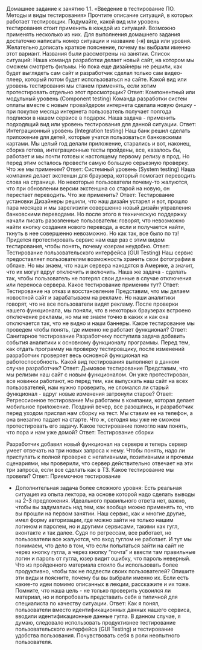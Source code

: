 Домашнее задание к занятию 1.1. «Введение в тестирование ПО. Методы и виды тестирования»
Прочтите описание ситуаций, в которых работает тестировщик. Подумайте, какой вид или уровень тестирования стоит применить в каждой из ситуаций. Возможно применять несколько из них.
Для выполнения домашнего задания достаточно написать номер ситуации и название (-я) вида или уровня. Желательно дописать краткое пояснение, почему вы выбрали именно этот вариант. Названия были рассмотрены на занятии.
Список ситуаций:
Наша команда разработки делает новый сайт, на котором мы сможем смотреть фильмы. Но пока еще дизайнеры не решили, как будет выглядеть сам сайт и разработчик сделал только сам видео-плеер, который потом будет использоваться на сайте. Какой вид или уровень тестирования мы станем применять, если хотим протестировать отдельно этот просмотрщик?
Ответ: Компонентный или модульный уровень (Component testing)
Команда разработки систем оплаты вместе с новым провайдером интернета сделала новую фишку - при покупке месяца интернета пользователь получает полгода подписки в нашем сервисе в подарок. Наша задача - применить подходящий вид или уровень тестирования для данной ситуации.
Ответ: Интеграционный уровень (Integration testing)
Наш банк решил сделать приложение для детей, которые учатся пользоваться банковскими картами. Мы целый год делали приложение, старались и вот, наконец, сборка готова, интеграционные тесты пройдены, все, казалось бы, работает и мы почти готовы к настоящему первому релизу в прод. Но перед этим осталось провести самую большую серьезную проверку. Что же мы применим?
Ответ: Системный уровень (System testing)
Наша компания делает экстеншн для браузера, который помогает переводить слова на странице. Но некоторые пользователи почему-то жалуются, что при обновлении версии экстеншна со старой на новую, он перестает переводить. Что же применить?
Ответ: Тестирование установки
Дизайнеры решили, что наш дизайн устарел и вот, прошло пара месяцев и мы зарелизили совершенно новый дизайн управления банковскими переводами. Но после этого в техническую поддержку начали писать разозленные пользователи: говорят, что невозможно найти кнопку создания нового перевода, а если и получается найти, ткнуть в нее совершенно невозможно. Но как так, все было по тз! Придется протестировать сервис нам еще раз с этим видом тестирования, чтобы понять, почему юзерам неудобно.
Ответ: Тестирование пользовательского интерфейса (GUI Testing)
Наш сервис предоставляет пользователям возможность хранить свои фотографии в облаке. Но мы знаем, что наши сервера находятся в Америке, а значит, что их могут вдруг отключить и включить. Наша же задача - сделать так, чтобы пользователь не потерял свои данные в случае отключения или переноса сервера. Какое тестирование применим тут?
Ответ: Тестирование на отказ и восстановление
Представим, что мы делаем новостной сайт и зарабатываем на рекламе. Но наши аналитики говорят, что не все пользователи видят рекламу. После проверки нашего функционала, мы поняли, что в некоторых браузерах встроено отключение рекламы, но мы не знаем точно в каких и как она отключается так, что не видно и наши баннеры. Какое тестирование мы проведем чтобы понять, где именно не работает функционал?
Ответ: Санитарное тестирование
Разработчику поступила задача добавить события аналитики к основному функционалу программы. Перед тем, как отдать программу на проверку тестировщику, после изменений разработчик проверяет весь основной функционал на работоспособность. Какой вид тестирования выполняет в данном случае разработчик?
Ответ: Дымовое тестирование
Представим, что мы релизим наш сайт с новым функционалом. Он уже протестирован, все новинки работают, но перед тем, как выпускать наш сайт на всех пользователей, нам нужно проверить, не сломался ли старый функционал - вдруг новые изменения затронули старое?
Ответ: Регрессионное тестирование
Мы работаем в компании, которая делает мобильное приложение. Поздний вечер, все разошлись, и разработчик перед уходом прислал нам сборку на тест. Мы ставим ее на телефон, а она внезапно падает на старте. Что ж, сегодня мы уже не сможем протестировать его задачу. Какое тестирование помогло нам понять, что пора и нам уже домой?
Ответ: Тестирование сборки
 
Разработчик добавил новый функционал на сервере и теперь сервер умеет отвечать на три новых запроса к нему. Чтобы понять, надо ли приступать к полной проверке с негативными, позитивными и прочими сценариями, мы проверили, что сервер действительно отвечает на эти три запроса, если все сделать как в ТЗ. Какое тестирование мы провели?
Ответ: Приемочное тестирование
* Дополнительная задача более сложного уровня:
Есть реальная ситуация из опыта лектора, на основе которой надо сделать выводы на 2-3 предложения. Идеального правильного ответа нет, важно, чтобы вы задумались над тем, как вообще можно применять то, что вы прошли на первом занятии.
Наш сервис, как и многие другие, имел форму авторизации, где можно зайти не только нашим логином и паролем, но и другими сервисами, такими как гугл, вконтакте и так далее.
Судя по регрессам, все работает, но пользователи все жалуются, что вход гуглом не работает. И тут мы понимаем, что дело в том, что если попытаться зайти на сайт не через кнопку гугла, а через кнопку “почта” и ввести там правильные логин и пароль от гугла, юзер видит ошибку, что пароль неверный.
Что из пройденного материала стоило бы использовать более продуктивно, чтобы так не подвести своих пользователей? Опишите эти виды и поясните, почему бы вы выбрали именно их. Если есть какие-то идеи помимо описанных в лекции, расскажите и их тоже. Помните, что наша цель - не только проверить усвоился ли материал, но и попробовать представить себя в типичной для специалиста по качеству ситуации.
Ответ: Как я понял, пользователи вместо идентификационных данных нашего сервиса, вводили идентификационные данные гугла. В данном случае, я думаю, следовало использовать продуктивнее тестирование пользовательского интерфейса (GUI Testing) и тестирование удобства пользования. Почувствовать себя в роли неопытного пользователя.
